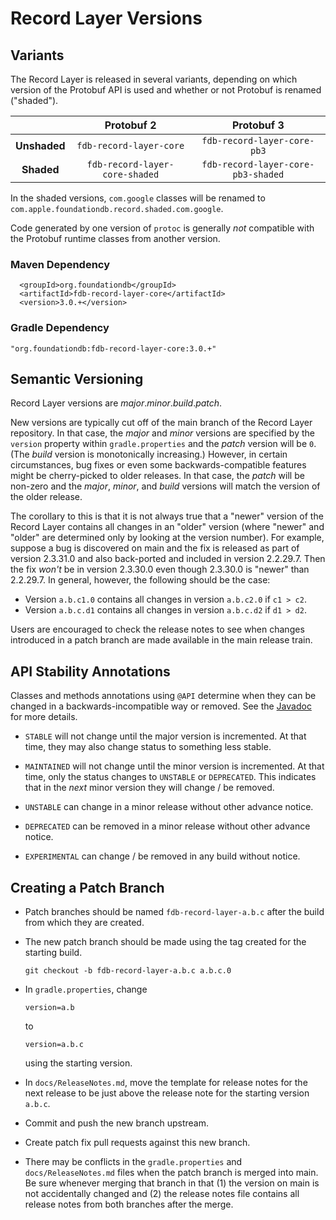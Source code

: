 # Record Layer Versions

## Variants

The Record Layer is released in several variants, depending on which version of the Protobuf API is used and whether or not Protobuf is renamed ("shaded").

|              |         Protobuf 2             |         Protobuf 3                 |
|:------------:|:------------------------------:|:----------------------------------:|
| **Unshaded** | `fdb-record-layer-core`        | `fdb-record-layer-core-pb3`        |
| **Shaded**   | `fdb-record-layer-core-shaded` | `fdb-record-layer-core-pb3-shaded` |

In the shaded versions, `com.google` classes will be renamed to `com.apple.foundationdb.record.shaded.com.google`.

Code generated by one version of `protoc` is generally *not* compatible with the Protobuf runtime classes from another version.

### Maven Dependency

```
  <groupId>org.foundationdb</groupId>
  <artifactId>fdb-record-layer-core</artifactId>
  <version>3.0.+</version>
```

### Gradle Dependency

```
"org.foundationdb:fdb-record-layer-core:3.0.+"
```

## Semantic Versioning

Record Layer versions are *major*.*minor*.*build*.*patch*.

New versions are typically cut off of the main branch of the Record Layer repository. In that case, the *major* and *minor* versions are specified by the `version` property within `gradle.properties` and the *patch* version will be `0`. (The *build* version is monotonically increasing.) However, in certain circumstances, bug fixes or even some backwards-compatible features might be cherry-picked to older releases. In that case, the *patch* will be non-zero and the *major*, *minor*, and *build* versions will match the version of the older release.

The corollary to this is that it is not always true that a "newer" version of the Record Layer contains all changes in an "older" version (where "newer" and "older" are determined only by looking at the version number). For example, suppose a bug is discovered on main and the fix is released as part of version 2.3.31.0 and also back-ported and included in version 2.2.29.7. Then the fix *won't* be in version 2.3.30.0 even though 2.3.30.0 is "newer" than 2.2.29.7. In general, however, the following should be the case:

* Version `a.b.c1.0` contains all changes in version `a.b.c2.0` if `c1 > c2`.
* Version `a.b.c.d1` contains all changes in version `a.b.c.d2` if `d1 > d2`.

Users are encouraged to check the release notes to see when changes introduced in a patch branch are made available in the main release train.

## API Stability Annotations

Classes and methods annotations using `@API` determine when they can be changed in a backwards-incompatible way or removed. See the [Javadoc](https://javadoc.io/page/org.foundationdb/fdb-extensions/latest/com/apple/foundationdb/API.html) for more details.

* `STABLE` will not change until the major version is incremented. At that time, they may also change status to something less stable.

* `MAINTAINED` will not change until the minor version is incremented. At that time, only the status changes to `UNSTABLE` or `DEPRECATED`. This indicates that in the *next* minor version they will change / be removed.

* `UNSTABLE` can change in a minor release without other advance notice.

* `DEPRECATED` can be removed in a minor release without other advance notice.

* `EXPERIMENTAL` can change / be removed in any build without notice.


## Creating a Patch Branch

* Patch branches should be named `fdb-record-layer-a.b.c` after the build from which they are created.

* The new patch branch should be made using the tag created for the starting build.

    ```
    git checkout -b fdb-record-layer-a.b.c a.b.c.0
    ```

* In `gradle.properties`, change

    ```
    version=a.b
    ```

    to

    ```
    version=a.b.c
    ```

    using the starting version.

* In `docs/ReleaseNotes.md`, move the template for release notes for the next release to be just above the release note for the starting version `a.b.c`.

* Commit and push the new branch upstream.

* Create patch fix pull requests against this new branch.

* There may be conflicts in the `gradle.properties` and `docs/ReleaseNotes.md` files when the patch branch is merged into main. Be sure whenever merging that branch in that (1) the version on main is not accidentally changed and (2) the release notes file contains all release notes from both branches after the merge.
